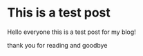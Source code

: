# This is a test post
Hello everyone this is a test post for my blog!

thank you for reading and goodbye